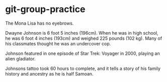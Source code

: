 # git-group-practice
The Mona Lisa has no eyebrows.

Dwayne Johnson is 6 foot 5 inches (196cm). When he was in high school, he was 6 foot 4 inches (193cm) and weighed 225 pounds (102 kg). Many of his classmates thought he was an undercover cop.

Johnson featured in one episode of Star Trek: Voyager in 2000, playing an alien gladiator.

Johnsons tattoo took 60 hours to complete, and it tells a story of his family history and ancestry as he is half Samoan.
